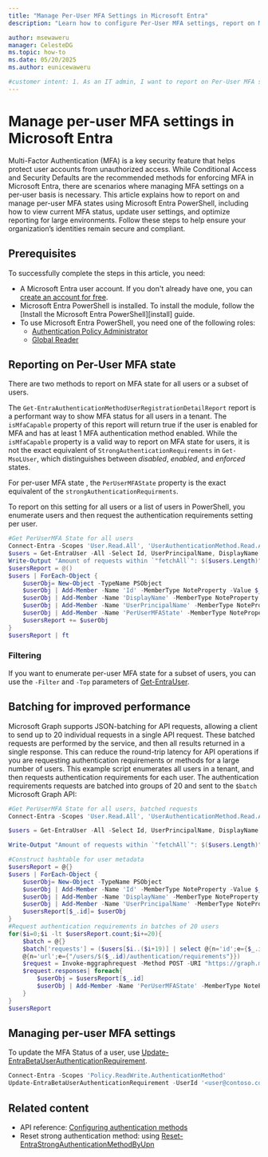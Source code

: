 ```yaml
---
title: "Manage Per-User MFA Settings in Microsoft Entra"
description: "Learn how to configure Per-User MFA settings, report on MFA states, and reset authentication methods using Microsoft Entra tools"

author: msewaweru
manager: CelesteDG
ms.topic: how-to
ms.date: 05/20/2025
ms.author: eunicewaweru

#customer intent: 1. As an IT admin, I want to report on Per-User MFA states so that I can monitor and manage user authentication settings effectively.
---
```


# Manage per-user MFA settings in Microsoft Entra

Multi-Factor Authentication (MFA) is a key security feature that helps protect user accounts from unauthorized access. While Conditional Access and Security Defaults are the recommended methods for enforcing MFA in Microsoft Entra, there are scenarios where managing MFA settings on a per-user basis is necessary. This article explains how to report on and manage per-user MFA states using Microsoft Entra PowerShell, including how to view current MFA status, update user settings, and optimize reporting for large environments. Follow these steps to help ensure your organization’s identities remain secure and compliant.

## Prerequisites

To successfully complete the steps in this article, you need:

- A Microsoft Entra user account. If you don't already have one, you can [create an account for free](https://azure.microsoft.com/free/?WT.mc_id=A261C142F).
- Microsoft Entra PowerShell is installed. To install the module, follow the [Install the Microsoft Entra PowerShell][install] guide.
- To use Microsoft Entra PowerShell, you need one of the following roles:
  - [Authentication Policy Administrator][authentication-policy-administrator]
  - [Global Reader][global-reader]

## Reporting on Per-User MFA state

There are two methods to report on MFA state for all users or a subset of users.

The `Get-EntraAuthenticationMethodUserRegistrationDetailReport` report is a performant way to show MFA status for all users in a tenant. The `isMfaCapable` property of this report will return true if the user is enabled for MFA and has at least 1 MFA authentication method enabled. While the `isMfaCapable` property is a valid way to report on MFA state for users, it is not the exact equivalent of `StrongAuthenticationRequirements` in `Get-MsoLUser`, which distinguishes between *disabled*, *enabled*, and *enforced* states.

For per-user MFA state , the `PerUserMFAState` property is the exact equivalent of the `strongAuthenticationRequirments`.

To report on this setting for all users or a list of users in PowerShell, you enumerate users and then request the authentication requirements setting per user.

```powershell
#Get PerUserMFA State for all users
Connect-Entra -Scopes 'User.Read.All', 'UserAuthenticationMethod.Read.All', 'Policy.Read.All'
$users = Get-EntraUser -All -Select Id, UserPrincipalName, DisplayName
Write-Output "Amount of requests within `"fetchAll`": $($users.Length)"
$usersReport = @()
$users | ForEach-Object {
    $userObj= New-Object -TypeName PSObject
    $userObj | Add-Member -Name 'Id' -MemberType NoteProperty -Value $_.id
    $userObj | Add-Member -Name 'DisplayName' -MemberType NoteProperty -Value $_.DisplayName
    $userObj | Add-Member -Name 'UserPrincipalName' -MemberType NoteProperty -Value $_.UserPrincipalName
    $userObj | Add-Member -Name 'PerUserMFAState' -MemberType NoteProperty -Value (Get-EntraBetaUserAuthenticationRequirement -UserId $_.id).PerUserMFAState
    $usersReport += $userObj
}
$usersReport | ft
```

### Filtering

If you want to enumerate per-user MFA state for a subset of users, you can use the `-Filter` and `-Top` parameters of [Get-EntraUser](/powershell/module/entra/get-entrauser).

## Batching for improved performance

Microsoft Graph supports JSON-batching for API requests, allowing a client to send up to 20 individual requests in a single API request. These batched requests are performed by the service, and then all results returned in a single response. This can reduce the round-trip latency for API operations if you are requesting authentication requirements or methods for a large number of users.
This example script enumerates all users in a tenant, and then requests authentication requirements for each user. The authentication requirements requests are batched into groups of 20 and sent to the `$batch` Microsoft Graph API:

```powershell
#Get PerUserMFA State for all users, batched requests
Connect-Entra -Scopes 'User.Read.All', 'UserAuthenticationMethod.Read.All', 'Policy.Read.All'

$users = Get-EntraUser -All -Select Id, UserPrincipalName, DisplayName

Write-Output "Amount of requests within `"fetchAll`": $($users.Length)"

#Construct hashtable for user metadata 
$usersReport = @{}
$users | ForEach-Object {
    $userObj= New-Object -TypeName PSObject
    $userObj | Add-Member -Name 'Id' -MemberType NoteProperty -Value $_.id
    $userObj | Add-Member -Name 'DisplayName' -MemberType NoteProperty -Value $_.DisplayName
    $userObj | Add-Member -Name 'UserPrincipalName' -MemberType NoteProperty -Value $_.UserPrincipalName
    $usersReport[$_.id]= $userObj
}
#Request authentication requirements in batches of 20 users 
for($i=0;$i -lt $usersReport.count;$i+=20){
    $batch = @{}
    $batch['requests'] = ($users[$i..($i+19)] | select @{n='id';e={$_.id}},@{n='method';e={'GET'}},`
    @{n='url';e={"/users/$($_.id)/authentication/requirements"}})
    $request = Invoke-mggraphrequest -Method POST -URI "https://graph.microsoft.com/beta/`$batch" -body ($batch | convertto-json) -OutputType PSObject
    $request.responses| foreach{
        $userObj = $usersReport[$_.id]
        $userObj | Add-Member -Name 'PerUserMFAState' -MemberType NoteProperty -Value $_.body.perUserMFAState
    }
}
$usersReport
```

## Managing per-user MFA settings

To update the MFA Status of a user, use [Update-EntraBetaUserAuthenticationRequirement][update-entrabetaUserauthenticationrequirement].

```powershell
Connect-Entra -Scopes 'Policy.ReadWrite.AuthenticationMethod'
Update-EntraBetaUserAuthenticationRequirement -UserId '<user@contoso.com>' -PerUserMfaState 'enabled'
```

## Related content

- API reference: [Configuring authentication methods][configure-authentication-methods]
- Reset strong authentication method: using [Reset-EntraStrongAuthenticationMethodByUpn][reset-entrastrongauthenticationaethodbyupn]

<!-- links -->
[authentication-policy-administrator]: /entra/identity/role-based-access-control/permissions-reference?toc=/powershell/entra-powershell/toc.json&bc=/powershell/entra-powershell/breadcrumb/toc.json#authentication-policy-administrator
[global-reader]: /entra/identity/role-based-access-control/permissions-reference?toc=/powershell/entra-powershell/toc.json&bc=/powershell/entra-powershell/breadcrumb/toc.json#global-reader
[update-entrabetaUserauthenticationrequirement]: /powershell/module/microsoft.entra.beta/update-entrabetauserauthenticationrequirement
[configure-authentication-methods]: /graph/authenticationmethods-get-started
[reset-entrastrongauthenticationaethodbyupn]: /powershell/module/microsoft.entra/reset-entrastrongauthenticationmethodbyupn